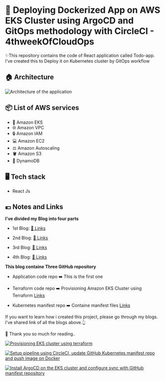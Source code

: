 # 🚀 Deploying Dockerized App on AWS EKS Cluster using ArgoCD and GitOps methodology with CircleCI - 4thweekOfCloudOps

✨This repository contains the code of React application called Todo-app. I've created this to Deploy it on Kubernetes cluster by GitOps workflow

## 🏠 Architecture
![Architecture of the application](architecture.gif)

## 📦  List of AWS services
- 👑 Amazon EKS 
- 🌐 Amazon VPC
- 🔒 Amazon  IAM
- 💻 Amazon EC2
- ⚖️ Amazon Autoscaling 
- 🪣 Amazon S3
- 🚀 DynamoDB 

## 🖥️ Tech stack
- React Js

## 💶 Notes and Links
**I've divided my Blog into four parts**

- 1st Blog: [🔗 Links](https://www.showwcase.com/show/35840/deploying-dockerized-app-on-aws-eks-cluster-using-argocd-and-gitops-methodology-with-circleci)

- 2nd Blog: [🔗 Links](https://www.showwcase.com/show/35778/provisioning-the-amazon-eks-cluster-using-terraform)



- 3rd Blog: [🔗 Links](https://www.showwcase.com/show/35857/setup-pipeline-using-circleci-update-github-kubernetes-manifest-repo-and-push-image-on-docker)

- 4th Blog: [🔗 Links](https://www.showwcase.com/show/35858/install-argocd-on-the-eks-cluster-and-configure-sync-with-github-manifest-repository)



**This blog containe Three GitHub repository**
- Application code repo    ➡️ This is the first one
- Terraform code repo      ➡️ Provisioning Amazon EKS Cluster using Terraform [Links](https://github.com/AnkitJodhani/kube_terraform-4thWeekOfCloudOps.git)

- Kubernetes manifest repo ➡️ Containe manifest files [Links](https://github.com/AnkitJodhani/kube_manifest-4thWeekOfCloudOps.git)


If you want to learn how i created this project, please go through my blogs. I've shared link of all the blogs above.👆

🙏 Thank you so much for reading..

[![Provisioning EKS cluster using terraform](https://project-assets.showwcase.com/110249/1688914154356-AWS%2520EKS.gif)](https://www.showwcase.com/show/35778/provisioning-the-amazon-eks-cluster-using-terraform)

[![Setup pipeline using CircleCI, update GitHub Kubernetes manifest repo and push image on Docker](https://project-assets.showwcase.com/110249/1688975395510-git%252Bkubernetes%252Bcircleci.gif)](https://www.showwcase.com/show/35857/setup-pipeline-using-circleci-update-github-kubernetes-manifest-repo-and-push-image-on-docker)

[![Install ArgoCD on the EKS cluster and configure sync with GitHub manifest repository](https://project-assets.showwcase.com/110249/1688982849073-argocd_sync.gif)](https://www.showwcase.com/show/35858/install-argocd-on-the-eks-cluster-and-configure-sync-with-github-manifest-repository)


